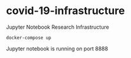 # covid-19-infrastructure
Jupyter Notebook Research Infrastructure
```
docker-compose up
```
Jupyter notebook is running on port 8888

